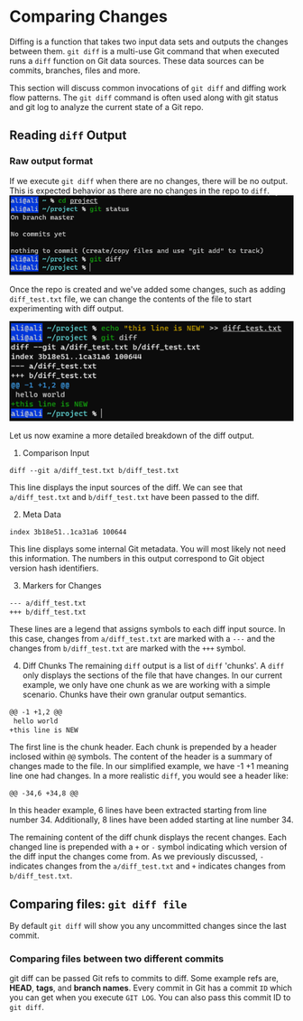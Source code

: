 # Comparing Changes

Diffing is a function that takes two input data sets and outputs the changes between them. `git diff` is a multi-use Git command that when executed runs a `diff` function on Git data sources. These data sources can be commits, branches, files and more.

This section will discuss common invocations of `git diff` and diffing work flow patterns. The `git diff` command is often used along with git status and git log to analyze the current state of a Git repo.

## Reading `diff` Output

### Raw output format
If we execute `git diff` when there are no changes, there will be no output. This is expected behavior as there are no changes in the repo to `diff`.
<img src="../images/diff-no-output.png" alt="git-diff" width="600px" style="float: none;" />

Once the repo is created and we've added some changes, such as adding `diff_test.txt` file, we can change the contents of the file to start experimenting with diff output.

<img src="../images/diff-new.png" alt="diff-new" width="600px" style="float: none;" />

Let us now examine a more detailed breakdown of the diff output.

1. Comparison Input
```
diff --git a/diff_test.txt b/diff_test.txt
```

This line displays the input sources of the diff. We can see that `a/diff_test.txt` and `b/diff_test.txt` have been passed to the diff.

2. Meta Data
```
index 3b18e51..1ca31a6 100644
```
This line displays some internal Git metadata. You will most likely not need this information. The numbers in this output correspond to Git object version hash identifiers.

3. Markers for Changes
```
--- a/diff_test.txt
+++ b/diff_test.txt
```
These lines are a legend that assigns symbols to each diff input source. In this case, changes from `a/diff_test.txt` are marked with a `---` and the changes from `b/diff_test.txt` are marked with the `+++` symbol.

4. Diff Chunks
The remaining `diff` output is a list of `diff` 'chunks'. A `diff` only displays the sections of the file that have changes. In our current example, we only have one chunk as we are working with a simple scenario. Chunks have their own granular output semantics.

```
@@ -1 +1,2 @@
 hello world
+this line is NEW
```
The first line is the chunk header. Each chunk is prepended by a header inclosed within `@@` symbols. The content of the header is a summary of changes made to the file. In our simplified example, we have -1 +1 meaning line one had changes. In a more realistic `diff`, you would see a header like:

```
@@ -34,6 +34,8 @@
```
In this header example, 6 lines have been extracted starting from line number 34. Additionally, 8 lines have been added starting at line number 34.

The remaining content of the diff chunk displays the recent changes. Each changed line is prepended with a `+` or `-` symbol indicating which version of the diff input the changes come from. As we previously discussed, `-` indicates changes from the `a/diff_test.txt` and `+` indicates changes from `b/diff_test.txt`.

## Comparing files: `git diff file`

By default `git diff` will show you any uncommitted changes since the last commit.

### Comparing files between two different commits

git diff can be passed Git refs to commits to diff. Some example refs are, **HEAD**, **tags**, and **branch names**. Every commit in Git has a commit `ID` which you can get when you execute `GIT LOG`. You can also pass this commit ID to `git diff`.